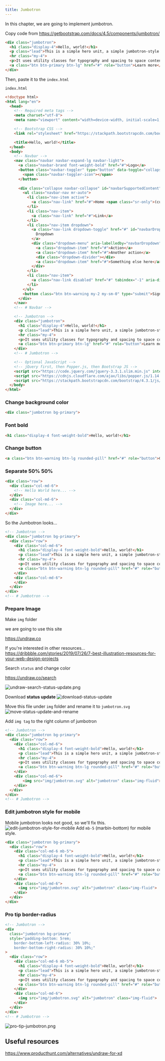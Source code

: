 ```yaml
---
title: Jumbotron
---
```


In this chapter, we are going to implement jumbotron.

Copy code from
https://getbootstrap.com/docs/4.5/components/jumbotron/

```html
<div class="jumbotron">
  <h1 class="display-4">Hello, world!</h1>
  <p class="lead">This is a simple hero unit, a simple jumbotron-style component for calling extra attention to featured content or information.</p>
  <hr class="my-4">
  <p>It uses utility classes for typography and spacing to space content out within the larger container.</p>
  <a class="btn btn-primary btn-lg" href="#" role="button">Learn more</a>
</div>
```

Then, paste it to the `index.html`

`index.html`
```html hl_lines="49 57"
<!doctype html>
<html lang="en">
  <head>
    <!-- Required meta tags -->
    <meta charset="utf-8">
    <meta name="viewport" content="width=device-width, initial-scale=1, shrink-to-fit=no">

    <!-- Bootstrap CSS -->
    <link rel="stylesheet" href="https://stackpath.bootstrapcdn.com/bootstrap/4.3.1/css/bootstrap.min.css" integrity="sha384-ggOyR0iXCbMQv3Xipma34MD+dH/1fQ784/j6cY/iJTQUOhcWr7x9JvoRxT2MZw1T" crossorigin="anonymous">

    <title>Hello, world!</title>
  </head>
  <body>
    <!-- Navbar -->
    <nav class="navbar navbar-expand-lg navbar-light">
      <a class="navbar-brand font-weight-bold" href="#">Logo</a>
      <button class="navbar-toggler" type="button" data-toggle="collapse" data-target="#navbarSupportedContent" aria-controls="navbarSupportedContent" aria-expanded="false" aria-label="Toggle navigation">
        <span class="navbar-toggler-icon"></span>
      </button>
    
      <div class="collapse navbar-collapse" id="navbarSupportedContent">
        <ul class="navbar-nav mr-auto">
          <li class="nav-item active">
            <a class="nav-link" href="#">Home <span class="sr-only">(current)</span></a>
          </li>
          <li class="nav-item">
            <a class="nav-link" href="#">Link</a>
          </li>
          <li class="nav-item dropdown">
            <a class="nav-link dropdown-toggle" href="#" id="navbarDropdown" role="button" data-toggle="dropdown" aria-haspopup="true" aria-expanded="false">
              Dropdown
            </a>
            <div class="dropdown-menu" aria-labelledby="navbarDropdown">
              <a class="dropdown-item" href="#">Action</a>
              <a class="dropdown-item" href="#">Another action</a>
              <div class="dropdown-divider"></div>
              <a class="dropdown-item" href="#">Something else here</a>
            </div>
          </li>
          <li class="nav-item">
            <a class="nav-link disabled" href="#" tabindex="-1" aria-disabled="true">Disabled</a>
          </li>
        </ul>
        <button class="btn btn-warning my-2 my-sm-0" type="submit">Sign Up</button>
      </div>
    </nav>
    <!-- # Navbar -->

    <!-- Jumbotron -->
    <div class="jumbotron">
      <h1 class="display-4">Hello, world!</h1>
      <p class="lead">This is a simple hero unit, a simple jumbotron-style component for calling extra attention to featured content or information.</p>
      <hr class="my-4">
      <p>It uses utility classes for typography and spacing to space content out within the larger container.</p>
      <a class="btn btn-primary btn-lg" href="#" role="button">Learn more</a>
    </div>
    <!-- # Jumbotron -->

    <!-- Optional JavaScript -->
    <!-- jQuery first, then Popper.js, then Bootstrap JS -->
    <script src="https://code.jquery.com/jquery-3.3.1.slim.min.js" integrity="sha384-q8i/X+965DzO0rT7abK41JStQIAqVgRVzpbzo5smXKp4YfRvH+8abtTE1Pi6jizo" crossorigin="anonymous"></script>
    <script src="https://cdnjs.cloudflare.com/ajax/libs/popper.js/1.14.7/umd/popper.min.js" integrity="sha384-UO2eT0CpHqdSJQ6hJty5KVphtPhzWj9WO1clHTMGa3JDZwrnQq4sF86dIHNDz0W1" crossorigin="anonymous"></script>
    <script src="https://stackpath.bootstrapcdn.com/bootstrap/4.3.1/js/bootstrap.min.js" integrity="sha384-JjSmVgyd0p3pXB1rRibZUAYoIIy6OrQ6VrjIEaFf/nJGzIxFDsf4x0xIM+B07jRM" crossorigin="anonymous"></script>
  </body>
</html>
```

### Change background color
```html
<div class="jumbotron bg-primary">
```

### Font bold
```html
<h1 class="display-4 font-weight-bold">Hello, world!</h1>
```

### Change button
```html
<a class="btn btn-warning btn-lg rounded-pill" href="#" role="button">Get Started</a>
```

### Separate 50% 50%
```html
<div class="row">
  <div class="col-md-6">
    <!-- Hello World here... -->
  </div>
  <div class="col-md-6">
    <!-- Image here... -->
  </div>
</div>
```

So the Jumbotron looks...

```html
<!-- Jumbotron -->
<div class="jumbotron bg-primary">
  <div class="row">
    <div class="col-md-6">
      <h1 class="display-4 font-weight-bold">Hello, world!</h1>
      <p class="lead">This is a simple hero unit, a simple jumbotron-style component for calling extra attention to featured content or information.</p>
      <hr class="my-4">
      <p>It uses utility classes for typography and spacing to space content out within the larger container.</p>
      <a class="btn btn-warning btn-lg rounded-pill" href="#" role="button">Get Started</a>
    </div>
    <div class="col-md-6">
    </div>
  </div>
</div>
<!-- # Jumbotron -->
```

### Prepare Image
Make `img` folder

we are going to use this site

https://undraw.co

If you're interested in other resources...
https://dribbble.com/stories/2019/07/26/7-best-illustration-resources-for-your-web-design-projects

Search `status` and change color

https://undraw.co/search

![undraw-search-status-update.png](https://coderhackers-1304676641.cos.ap-tokyo.myqcloud.com/the-complete-webdev-with-rails-2020/combine-front-end-guide/undraw-search-status-update.png)

Download **status update**
![download-status-update](https://coderhackers-1304676641.cos.ap-tokyo.myqcloud.com/the-complete-webdev-with-rails-2020/combine-front-end-guide/download-status-update.png)


Move this file under `img` folder and rename it to `jumbotron.svg`
![move-status-update-and-rename](https://coderhackers-1304676641.cos.ap-tokyo.myqcloud.com/the-complete-webdev-with-rails-2020/combine-front-end-guide/move-status-update-and-rename.png)

Add `img tag` to the right column of jumbotron
```html hl_lines="12"
<!-- Jumbotron -->
<div class="jumbotron bg-primary">
  <div class="row">
    <div class="col-md-6">
      <h1 class="display-4 font-weight-bold">Hello, world!</h1>
      <p class="lead">This is a simple hero unit, a simple jumbotron-style component for calling extra attention to featured content or information.</p>
      <hr class="my-4">
      <p>It uses utility classes for typography and spacing to space content out within the larger container.</p>
      <a class="btn btn-warning btn-lg rounded-pill" href="#" role="button">Get Started</a>
    </div>
    <div class="col-md-6">
        <img src="img/jumbotron.svg" alt="jumbotron" class="img-fluid">
    </div>
  </div>
</div>
<!-- # Jumbotron -->
```

### Edit jumbotron style for mobile
Mobile jumbotron looks not good, so we'll fix this.
![edit-jumbotron-style-for-mobile](https://coderhackers-1304676641.cos.ap-tokyo.myqcloud.com/the-complete-webdev-with-rails-2020/combine-front-end-guide/edit-jumbotron-style-for-mobile.png)
Add `mb-5` (marbin-bottom) for mobile style.

```html hl_lines="3"
<div class="jumbotron bg-primary">
  <div class="row">
    <div class="col-md-6 mb-5">
      <h1 class="display-4 font-weight-bold">Hello, world!</h1>
      <p class="lead">This is a simple hero unit, a simple jumbotron-style component for calling extra attention to featured content or information.</p>
      <hr class="my-4">
      <p>It uses utility classes for typography and spacing to space content out within the larger container.</p>
      <a class="btn btn-warning btn-lg rounded-pill" href="#" role="button">Get Started</a>
    </div>
    <div class="col-md-6">
      <img src="img/jumbotron.svg" alt="jumbotron" class="img-fluid">
    </div>
  </div>
</div>
```

### Pro tip border-radius
```html hl_lines="4 5 6"
<!-- Jumbotron -->
<div
  class="jumbotron bg-primary"
  style="padding-bottom: 5rem;
    border-bottom-left-radius: 30% 10%;
    border-bottom-right-radius: 30% 10%;"
>
  <div class="row">
    <div class="col-md-6 mb-5">
      <h1 class="display-4 font-weight-bold">Hello, world!</h1>
      <p class="lead">This is a simple hero unit, a simple jumbotron-style component for calling extra attention to featured content or information.</p>
      <hr class="my-4">
      <p>It uses utility classes for typography and spacing to space content out within the larger container.</p>
      <a class="btn btn-warning btn-lg rounded-pill" href="#" role="button">Get Started</a>
    </div>
    <div class="col-md-6">
      <img src="img/jumbotron.svg" alt="jumbotron" class="img-fluid">
    </div>
  </div>
</div>
<!-- # Jumbotron -->
```



![pro-tip-jumbotron.png](https://coderhackers-1304676641.cos.ap-tokyo.myqcloud.com/the-complete-webdev-with-rails-2020/combine-front-end-guide/pro-tip-jumbotron.png)


## Useful resources
https://www.producthunt.com/alternatives/undraw-for-xd